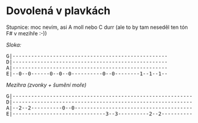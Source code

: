# Dovolená v plavkách


Stupnice: moc nevím, asi A moll nebo C durr (ale to by tam neseděl ten tón F# v mezihře :-))

*Sloka:*
<pre>
G|--------------------------------------------------
D|--------------------------------------------------
A|--------------------------------------------------
E|--0--0------0--0--0----------0--0--------1--1--1--
</pre>

*Mezihra (zvonky + šumění moře)*
<pre>
G|------------------------------------------------------------
D|------------------------------------------------------------
A|--2--2----------0--0----------------------------------------
E|------------------------------3--3----------2--2----------
</pre>